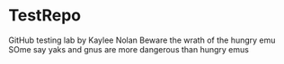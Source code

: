 # TestRepo
GitHub testing lab by Kaylee Nolan
Beware the wrath of the hungry emu
SOme say yaks and gnus are more dangerous than hungry emus
